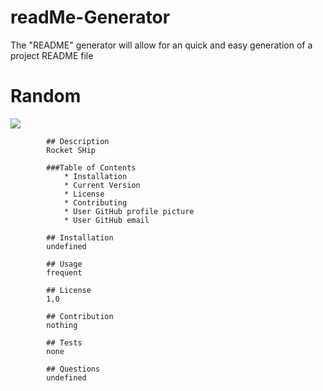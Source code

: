 # readMe-Generator
The "README" generator will allow for an quick and easy generation of a project README file

 # Random 
![](https://img.shields.io/github/issues/dchargois23/readMe-Generator?color=ruby%20green&label=green)

            ## Description
            Rocket SHip

            ###Table of Contents
                * Installation
                * Current Version 
                * License
                * Contributing
                * User GitHub profile picture
                * User GitHub email
            
            ## Installation
            undefined

            ## Usage
            frequent

            ## License
            1,0

            ## Contribution
            nothing

            ## Tests
            none

            ## Questions
            undefined 
